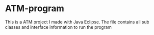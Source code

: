 # ATM-program
This is a ATM project I made with Java Eclipse. 
The file contains all sub classes and interface information to run the program
